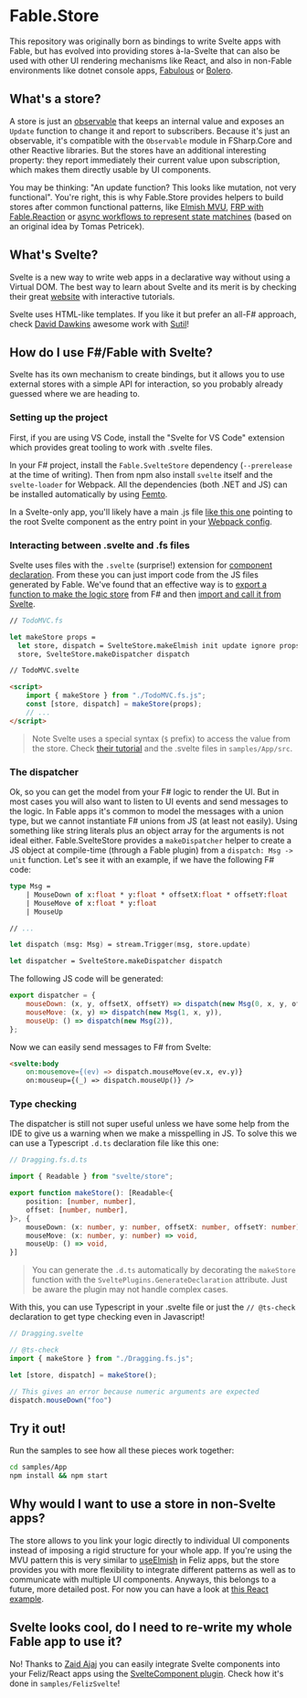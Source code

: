 # Fable.Store

This repository was originally born as bindings to write Svelte apps with Fable, but has evolved into providing stores à-la-Svelte that can also be used with other UI rendering mechanisms like React, and also in non-Fable environments like dotnet console apps, [Fabulous](https://fsprojects.github.io/Fabulous/) or [Bolero](https://fsbolero.io/).

## What's a store?

A store is just an [observable](https://fsharpforfunandprofit.com/posts/concurrency-reactive/) that keeps an internal value and exposes an `Update` function to change it and report to subscribers. Because it's just an observable, it's compatible with the `Observable` module in FSharp.Core and other Reactive libraries. But the stores have an additional interesting property: they report immediately their current value upon subscription, which makes them directly usable by UI components.

You may be thinking: "An update function? This looks like mutation, not very functional". You're right, this is why Fable.Store provides helpers to build stores after common functional patterns, like [Elmish MVU](https://github.com/fable-compiler/Fable.Svelte/blob/18325893c06475bc1f1d13f45ce73386332f6ac9/samples/App/src/TodoMVC/TodoMVC.fs#L53-L55), [FRP with Fable.Reaction](https://github.com/fable-compiler/Fable.Svelte/blob/18325893c06475bc1f1d13f45ce73386332f6ac9/samples/App/src/TimeFlies/TimeFlies.fs#L67-L70) or [async workflows to represent state matchines](https://github.com/fable-compiler/Fable.Svelte/blob/18325893c06475bc1f1d13f45ce73386332f6ac9/samples/App/src/Dragging/Dragging.fs#L44-L56) (based on an original idea by Tomas Petricek).

## What's Svelte?

Svelte is a new way to write web apps in a declarative way without using a Virtual DOM. The best way to learn about Svelte and its merit is by checking their great [website](https://svelte.dev/) with interactive tutorials.

Svelte uses HTML-like templates. If you like it but prefer an all-F# approach, check [David Dawkins](https://twitter.com/DaveDawkins) awesome work with [Sutil](https://github.com/davedawkins/Sutil)!

## How do I use F#/Fable with Svelte?

Svelte has its own mechanism to create bindings, but it allows you to use external stores with a simple API for interaction, so you probably already guessed where we are heading to.

### Setting up the project

First, if you are using VS Code, install the "Svelte for VS Code" extension which provides great tooling to work with .svelte files.

In your F# project, install the `Fable.SvelteStore` dependency (`--prerelease` at the time of writing). Then from npm also install `svelte` itself and the `svelte-loader` for Webpack. All the dependencies (both .NET and JS) can be installed automatically by using [Femto](https://github.com/Zaid-Ajaj/Femto).

In a Svelte-only app, you'll likely have a main .js file [like this one](https://github.com/fable-compiler/Fable.Svelte/blob/18325893c06475bc1f1d13f45ce73386332f6ac9/samples/App/src/main.js) pointing to the root Svelte component as the entry point in your [Webpack config](https://github.com/fable-compiler/Fable.Svelte/blob/18325893c06475bc1f1d13f45ce73386332f6ac9/samples/App/webpack.config.js).

### Interacting between .svelte and .fs files

Svelte uses files with the `.svelte` (surprise!) extension for [component declaration](https://svelte.dev/docs#Component_format). From these you can just import code from the JS files generated by Fable. We've found that an effective way is to [export a function to make the logic store](https://github.com/fable-compiler/Fable.Svelte/blob/18325893c06475bc1f1d13f45ce73386332f6ac9/samples/App/src/TodoMVC/TodoMVC.fs#L53-L55) from F# and then [import and call it from Svelte](https://github.com/fable-compiler/Fable.Svelte/blob/18325893c06475bc1f1d13f45ce73386332f6ac9/samples/App/src/TodoMVC/TodoMVC.svelte#L3-L8).

```fsharp
// TodoMVC.fs

let makeStore props =
  let store, dispatch = SvelteStore.makeElmish init update ignore props
  store, SvelteStore.makeDispatcher dispatch
```

```html
// TodoMVC.svelte

<script>
	import { makeStore } from "./TodoMVC.fs.js";
    const [store, dispatch] = makeStore(props);
    // ...
</script>
```

> Note Svelte uses a special syntax (`$` prefix) to access the value from the store. Check [their tutorial](https://svelte.dev/tutorial/auto-subscriptions) and the .svelte files in `samples/App/src`.

### The dispatcher

Ok, so you can get the model from your F# logic to render the UI. But in most cases you will also want to listen to UI events and send messages to the logic. In Fable apps it's common to model the messages with a union type, but we cannot instantiate F# unions from JS (at least not easily). Using something like string literals plus an object array for the arguments is not ideal either. Fable.SvelteStore provides a `makeDispatcher` helper to create a JS object at compile-time (through a Fable plugin) from a `dispatch: Msg -> unit` function. Let's see it with an example, if we have the following F# code:

```fsharp
type Msg =
    | MouseDown of x:float * y:float * offsetX:float * offsetY:float
    | MouseMove of x:float * y:float
    | MouseUp

// ...

let dispatch (msg: Msg) = stream.Trigger(msg, store.update)

let dispatcher = SvelteStore.makeDispatcher dispatch
```

The following JS code will be generated:

```js
export dispatcher = {
    mouseDown: (x, y, offsetX, offsetY) => dispatch(new Msg(0, x, y, offsetX, offsetY)),
    mouseMove: (x, y) => dispatch(new Msg(1, x, y)),
    mouseUp: () => dispatch(new Msg(2)),
};
```

Now we can easily send messages to F# from Svelte:

```html
<svelte:body
	on:mousemove={(ev) => dispatch.mouseMove(ev.x, ev.y)}
	on:mouseup={(_) => dispatch.mouseUp()} />
```

### Type checking

The dispatcher is still not super useful unless we have some help from the IDE to give us a warning when we make a misspelling in JS. To solve this we can use a Typescript `.d.ts` declaration file like this one:

```typescript
// Dragging.fs.d.ts

import { Readable } from "svelte/store";

export function makeStore(): [Readable<{
    position: [number, number],
    offset: [number, number],
}>, {
    mouseDown: (x: number, y: number, offsetX: number, offsetY: number) => void,
    mouseMove: (x: number, y: number) => void,
    mouseUp: () => void,
}]
```

> You can generate the `.d.ts` automatically by decorating the `makeStore` function with the `SveltePlugins.GenerateDeclaration` attribute. Just be aware the plugin may not handle complex cases.

With this, you can use Typescript in your .svelte file or just the `// @ts-check` declaration to get type checking even in Javascript!

```js
// Dragging.svelte

// @ts-check
import { makeStore } from "./Dragging.fs.js";

let [store, dispatch] = makeStore();

// This gives an error because numeric arguments are expected
dispatch.mouseDown("foo")
```

## Try it out!

Run the samples to see how all these pieces work together:

```bash
cd samples/App
npm install && npm start
```

## Why would I want to use a store in non-Svelte apps?

The store allows to you link your logic directly to individual UI components instead of imposing a rigid structure for your whole app. If you're using the MVU pattern this is very similar to [useElmish](https://zaid-ajaj.github.io/Feliz/#/Hooks/UseElmish) in Feliz apps, but the store provides you with more flexibility to integrate different patterns as well as to communicate with multiple UI components. Anyways, this belongs to a future, more detailed post. For now you can have a look at [this React example](https://github.com/fable-compiler/Fable.Svelte/blob/18325893c06475bc1f1d13f45ce73386332f6ac9/samples/FelizSvelte/src/TimeFliesElmish.fs#L105-L108).

## Svelte looks cool, do I need to re-write my whole Fable app to use it?

No! Thanks to [Zaid Ajaj](https://twitter.com/zaid_ajaj) you can easily integrate Svelte components into your Feliz/React apps using the [SvelteComponent plugin](https://github.com/fable-compiler/Fable.Svelte/blob/18325893c06475bc1f1d13f45ce73386332f6ac9/samples/FelizSvelte/src/App.fs#L7-L11). Check how it's done in `samples/FelizSvelte`!
